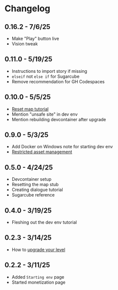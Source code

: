 # Changelog

## 0.16.2 - 7/6/25

- Make "Play" button live
- Vision tweak

## 0.11.0 - 5/19/25

- Instructions to import story if missing
- `elseif` not `else if` for Sugarcube
- Remove recommendation for GH Codespaces

## 0.10.0 - 5/5/25

- [Reset map tutorial](https://docs.getlost.gg/0.10.0/tutorials/map/resetting/)
- Mention "unsafe site" in dev env
- Mention rebuilding devcontainer after upgrade

## 0.9.0 - 5/3/25

- Add Docker on Windows note for starting dev env
- [Restricted asset management](https://docs.getlost.gg/0.9.0/reference/asset-management/)

## 0.5.0 - 4/24/25

- Devcontainer setup
- Resetting the map stub
- Creating dialogue tutorial
- Sugarcube reference

## 0.4.0 - 3/19/25

- Fleshing out the dev env tutorial

## 0.2.3 - 3/14/25

- How to [upgrade your level](https://docs.getlost.gg/0.2.3/reference/upgrading)

## 0.2.2 - 3/11/25

- Added `Starting env` page
- Started monetization page
